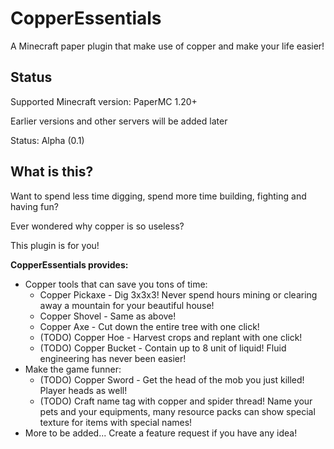 # CopperEssentials
A Minecraft paper plugin that make use of copper and make your life easier!

## Status
Supported Minecraft version: PaperMC 1.20+

Earlier versions and other servers will be added later


Status: Alpha (0.1)

## What is this?
Want to spend less time digging, spend more time building, fighting and having fun?

Ever wondered why copper is so useless?

This plugin is for you!

**CopperEssentials provides:**
- Copper tools that can save you tons of time:
  - Copper Pickaxe - Dig 3x3x3! Never spend hours mining or clearing away a mountain for your beautiful house!
  - Copper Shovel - Same as above!
  - Copper Axe - Cut down the entire tree with one click!
  - (TODO) Copper Hoe - Harvest crops and replant with one click!
  - (TODO) Copper Bucket - Contain up to 8 unit of liquid! Fluid engineering has never been easier!
- Make the game funner:
  - (TODO) Copper Sword - Get the head of the mob you just killed! Player heads as well!
  - (TODO) Craft name tag with copper and spider thread! Name your pets and your equipments, many resource packs can show special texture for items with special names!
- More to be added... Create a feature request if you have any idea!

